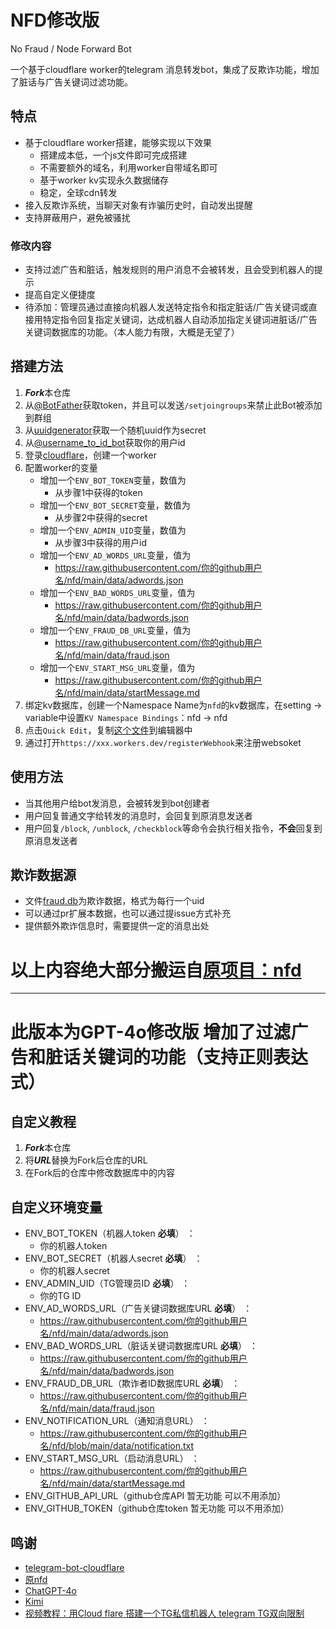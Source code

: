 # NFD修改版
No Fraud / Node Forward Bot

一个基于cloudflare worker的telegram 消息转发bot，集成了反欺诈功能，增加了脏话与广告关键词过滤功能。

## 特点
- 基于cloudflare worker搭建，能够实现以下效果
    - 搭建成本低，一个js文件即可完成搭建
    - 不需要额外的域名，利用worker自带域名即可
    - 基于worker kv实现永久数据储存
    - 稳定，全球cdn转发
- 接入反欺诈系统，当聊天对象有诈骗历史时，自动发出提醒
- 支持屏蔽用户，避免被骚扰

### 修改内容
- 支持过滤广告和脏话，触发规则的用户消息不会被转发，且会受到机器人的提示
- 提高自定义便捷度
- 待添加：管理员通过直接向机器人发送特定指令和指定脏话/广告关键词或直接用特定指令回复指定关键词，达成机器人自动添加指定关键词进脏话/广告关键词数据库的功能。（本人能力有限，大概是无望了）

## 搭建方法
1. ***Fork***本仓库
2. 从[@BotFather](https://t.me/BotFather)获取token，并且可以发送`/setjoingroups`来禁止此Bot被添加到群组
3. 从[uuidgenerator](https://www.uuidgenerator.net/)获取一个随机uuid作为secret
4. 从[@username_to_id_bot](https://t.me/username_to_id_bot)获取你的用户id
5. 登录[cloudflare](https://workers.cloudflare.com/)，创建一个worker
6. 配置worker的变量
    - 增加一个`ENV_BOT_TOKEN`变量，数值为
        - 从步骤1中获得的token
    - 增加一个`ENV_BOT_SECRET`变量，数值为
        - 从步骤2中获得的secret
    - 增加一个`ENV_ADMIN_UID`变量，数值为
        - 从步骤3中获得的用户id
    - 增加一个`ENV_AD_WORDS_URL`变量，值为
        - https://raw.githubusercontent.com/你的github用户名/nfd/main/data/adwords.json
    - 增加一个`ENV_BAD_WORDS_URL`变量，值为
        - https://raw.githubusercontent.com/你的github用户名/nfd/main/data/badwords.json
    - 增加一个`ENV_FRAUD_DB_URL`变量，值为
        - https://raw.githubusercontent.com/你的github用户名/nfd/main/data/fraud.json
    - 增加一个`ENV_START_MSG_URL`变量，值为
        - https://raw.githubusercontent.com/你的github用户名/nfd/main/data/startMessage.md
7. 绑定kv数据库，创建一个Namespace Name为`nfd`的kv数据库，在setting -> variable中设置`KV Namespace Bindings`：nfd -> nfd
8. 点击`Quick Edit`，复制[这个文件](./worker.js)到编辑器中
9. 通过打开`https://xxx.workers.dev/registerWebhook`来注册websoket

## 使用方法
- 当其他用户给bot发消息，会被转发到bot创建者
- 用户回复普通文字给转发的消息时，会回复到原消息发送者
- 用户回复`/block`, `/unblock`, `/checkblock`等命令会执行相关指令，**不会**回复到原消息发送者

## 欺诈数据源
- 文件[fraud.db](./fraud.db)为欺诈数据，格式为每行一个uid
- 可以通过pr扩展本数据，也可以通过提issue方式补充
- 提供额外欺诈信息时，需要提供一定的消息出处

# 以上内容绝大部分搬运自[原项目：nfd](https://github.com/LloydAsp/nfd "本项目基于此源码利用GPT-4o修改")

---

# 此版本为GPT-4o修改版 增加了过滤广告和脏话关键词的功能（支持正则表达式）

## 自定义教程
1. ***Fork***本仓库
2. 将***URL***替换为Fork后仓库的URL
3. 在Fork后的仓库中修改数据库中的内容

## 自定义环境变量
- ENV_BOT_TOKEN（机器人token **必填**） ：
    - 你的机器人token
- ENV_BOT_SECRET（机器人secret **必填**） ：
    - 你的机器人secret
- ENV_ADMIN_UID（TG管理员ID **必填**） ：
    - 你的TG ID
- ENV_AD_WORDS_URL（广告关键词数据库URL **必填**） ：
    - https://raw.githubusercontent.com/你的github用户名/nfd/main/data/adwords.json
- ENV_BAD_WORDS_URL（脏话关键词数据库URL **必填**） ：
    - https://raw.githubusercontent.com/你的github用户名/nfd/main/data/badwords.json
- ENV_FRAUD_DB_URL（欺诈者ID数据库URL **必填**） ：
    - https://raw.githubusercontent.com/你的github用户名/nfd/main/data/fraud.json
- ENV_NOTIFICATION_URL（通知消息URL） ：
    - https://raw.githubusercontent.com/你的github用户名/nfd/blob/main/data/notification.txt
- ENV_START_MSG_URL（启动消息URL） ：
    - https://raw.githubusercontent.com/你的github用户名/nfd/main/data/startMessage.md
- ENV_GITHUB_API_URL（github仓库API 暂无功能 可以不用添加）	
- ENV_GITHUB_TOKEN（github仓库token 暂无功能 可以不用添加）	

## 鸣谢
- [telegram-bot-cloudflare](https://github.com/cvzi/telegram-bot-cloudflare "疑似一代源码")
- [原nfd](https://github.com/LloydAsp/nfd "本项目基于此源码利用GPT-4o修改")
- [ChatGPT-4o](https://chatgpt.com/ "修改源码主力")
- [Kimi](https://kimi.moonshot.cn/ "检索资料助手")
- [视频教程：用Cloud flare 搭建一个TG私信机器人 telegram TG双向限制](https://www.youtube.com/watch?v=DBQqj9UwS1M&t=61s "基于原项目nfd的搭建视频教程")
